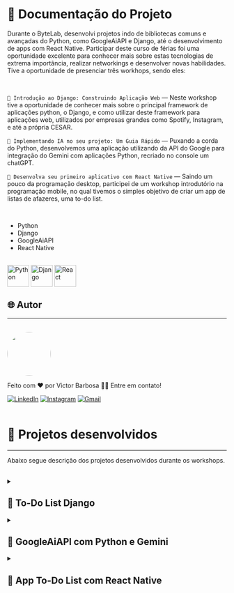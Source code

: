 # 📒 Documentação do Projeto

Durante o ByteLab, desenvolvi projetos indo de bibliotecas comuns e avançadas do Python, como GoogleAiAPI e Django, até o desenvolvimento de apps com React Native. Participar deste curso de férias foi uma oportunidade excelente para conhecer mais sobre estas tecnologias de extrema importância, realizar networkings e desenvolver novas habilidades. Tive a oportunidade de presenciar três workhops, sendo eles:

<br>

`🐍 Introdução ao Django: Construindo Aplicação Web` — Neste workshop tive a oportunidade de conhecer mais sobre o principal framework de aplicações python, o Django, e como utilizar deste framework para aplicações web, utilizados por empresas grandes como Spotify, Instagram, e até a própria CESAR.

`🤖 Implementando IA no seu projeto: Um Guia Rápido` — Puxando a corda do Python, desenvolvemos uma aplicação utilizando da API do Google para integração do Gemini com aplicações Python, recriado no console um chatGPT.

`📱 Desenvolva seu primeiro aplicativo com React Native` — Saindo um pouco da programação desktop, participei de um workshop introdutório na programação mobile, no qual tivemos o simples objetivo de criar um app de listas de afazeres, uma to-do list.

<br>

- Python
- Django
- GoogleAiAPI
- React Native
  
<div style="display: inline_block"><br>
  <img align="center" alt="Python" heigth="40" width="50" src="https://cdn.jsdelivr.net/gh/devicons/devicon@latest/icons/python/python-original.svg">
  <img align="center" alt="Django" heigth="40" width="50" src="https://cdn.jsdelivr.net/gh/devicons/devicon@latest/icons/django/django-plain.svg">
  <img align="center" alt="React" heigth="40" width="50" src="https://cdn.jsdelivr.net/gh/devicons/devicon@latest/icons/react/react-original.svg">
</div>
  
## 🌐 Autor
---
<br>

<a href="https://www.linkedin.com/in/victor-santos-01242007111203200607/">
 <img style="border-radius: 50%" src="https://avatars.githubusercontent.com/u/114593367?s=400&u=35dad9c7030300514c27e765de70b83b4073c802&v=4" width="100px;" alt=""/>
</a>

Feito com ❤️ por Victor Barbosa 👋🏽 Entre em contato!

[![LinkedIn](https://img.shields.io/badge/LinkedIn-0077B5?style=for-the-badge&logo=linkedin&logoColor=white)](https://www.linkedin.com/in/victor-santos-01242007111203200607/)
[![Instagram](https://img.shields.io/badge/-Instagram-%23E4405F?style=for-the-badge&logo=instagram&logoColor=white)](https://www.instagram.com/vituisdev/)
[![Gmail](https://img.shields.io/badge/Gmail-333333?style=for-the-badge&logo=gmail&logoColor=red)](mailto:victorb.santos15@gmail.com)
<br>
<br>

# 🔗 Projetos desenvolvidos
---

Abaixo segue descrição dos projetos desenvolvidos durante os workshops.

<br>

<details>
  <summary><h2>🐍 To-Do List Django</h2></summary>
  
  Durante este workshop, desenvolvemos um simples site de listas de tarefas, um "to-do list", utilizando de Django, o principal framework para Python atualmente. Percorremos uma trilha simples e linear, indo desde a inicialização de uma venv (ambiente virtual), até a criação de uma conta admin no site para atualização das listas manualmente. Abaixo está um passo a passo de como instalar o projeto e rodar:
  
  ---
  ### Requisitos: 
  - [Visual Studio Code](https://code.visualstudio.com/download)
  - Python 3.11+
  - Pip 21+
  - Django 5.1
  
  ---
  ### Passo a passo:
  1. Instalar o projeto dentro da pasta [Workshop - Django](https://github.com/victorb-s/CESAR-ByteLab-2024/tree/7d246a96cd7e9223b1670227b9728f35d2171589/Workshop%20-%20Django).
  2. Inicie o ambiente virtual utilizando o seguinte comando no prompt "CMD"
  
  - No Windows:
  ```bash
  .\Django\Scripts\activate
  ```
  - No MacOS/Linux:
  ```bash
  source Django\bin\activate
  ```
  <br>
  
  3. Caso o pip não esteja instalado, utilize o seguinte comando
  
  - No windows:
  ```bash
  py -m ensurepip --default-pip
  ```
  - No MacOS/Linux:
  ```bash
  python3 -m ensurepip --default-pip
  ```
  <br>
  
  4. Entre na página "projetinho" com o comando `cd projetinho` e instale os requisitos, abra o terminal e digite:
  ```
  pip install -r requirements.txt
  ```
  5. Após instalar, inicialize o projeto utilizando
  ```
  python manage.py runserver
  ```
  6. Acesse o projeto utilizando este link no navegador `http://127.0.0.1:8000`
  7. Caso queira adicionar alguma tarefa, utilize o link `http://127.0.0.1:8000/admin/` com a seguinte conta: <br>
  `Usuário:` admin <br>
  `Senha:` admin123 <br>
  
  <br>
  
  8. Para finalizar o projeto, abra o terminal e pressione CTRL + C
  9. Para finalizar o ambiente virtual digite simplesmente `deactivate` no terminal. Caso não funcione, volte para o diretório original utilizando `cd ..` e digite `.\Django\Scripts\deactivate`
</details>

<details>
  <summary><h2>🤖 GoogleAiAPI com Python e Gemini</h2></summary>

  Durante este workshop, tivemos uma leve experiência do que seria criar seu próprio GPT, um chatBot funcional que roda no seu próprio computador local, através de Python. Tive a oportunidade de conhecer mais sobre APIs, desenvolvimento com elas e integração de chatBots em projetos reais.

  ---
  ### Requisitos: 
  - [Visual Studio Code](https://code.visualstudio.com/download)
  - Python 3.11+
  - Pip 21+
  - GoogleAiApi v1
  
  ---
  ### Passo a passo:
  1. Instalar o projeto dentro da pasta [Workshop -GoogleAiAPI](https://github.com/victorb-s/CESAR-ByteLab-2024/tree/87e411613ad1bc53ccb5b170b15f5cc0c3a3017d/Workshop%20-%20GoogleAiAPI).
  2. Inicie o ambiente virtual utilizando o seguinte comando no prompt "CMD"
  
  - No Windows:
  ```bash
  .\venv\Scripts\activate
  ```
  - No MacOS/Linux:
  ```bash
  source venv\bin\activate
  ```
  <br>
  
  3. Caso o pip não esteja instalado, utilize o seguinte comando
  
  - No windows:
  ```bash
  py -m ensurepip --default-pip
  ```
  - No MacOS/Linux:
  ```bash
  python3 -m ensurepip --default-pip
  ```

  4. Você precisará entrar no site [Google AI Studio](https://aistudio.google.com/), obs: *Entre com um email pessoal, não institucional*
  ![Captura de tela 2024-08-16 173413](https://github.com/user-attachments/assets/707c3b70-0493-4819-a405-cf198b9694b5)

  <br>
  
  6. Gere uma nova chave, selecionando `Criar chave de API` -> `Criar uma chave de API em um novo projeto`
  7. Copie a chave e guarde em algum lugar, você precisará dela para acessar o chat
  8. No arquivo `.env`, altere a variável `suaChave` para a chave que você copiou no AI Studio
  9. Execute o código em `chat.py` e utilize de seu próprio Gemini!

</details>

<details>
  <summary><h2>📱 App To-Do List com React Native</h2></summary>
  No workshop focado em desenvolvimento mobile, tivemos uma leve experiência de criação de um simples app To-do, através da plataforma Expo Go. Trabalhamos com estilização em react, utilização do react native para programar a tela, entre outros.

  ---
  ### Requisitos: 
  - [Visual Studio Code](https://code.visualstudio.com/download)
  - Expo Go (App Mobile)
  
  ---
  ### Passo a passo:
  
  1. Instale as dependências
  
     ```bash
     npm install
     ```
  
  2. Inicialize o app
  
     ```bash
      npx expo start
     ```
  
  No console, você encontrará as seguintes opções para rodar o app:
  
  - [Desenvolvedor](https://docs.expo.dev/develop/development-builds/introduction/)
  - [Emulador Android](https://docs.expo.dev/workflow/android-studio-emulator/)
  - [Emulador IOs](https://docs.expo.dev/workflow/ios-simulator/)
  - [Expo Go](https://expo.dev/go), um ambiente limitado para testar o desenvolvimento do app com o Expo
  
  ## Tutoriais do Expo

  - [Documentação do Expo](https://docs.expo.dev/): Aprender os fundamentos ou entrar em tópicos avançados com o [guia](https://docs.expo.dev/guides).
  - [Tutorial para aprender Expo](https://docs.expo.dev/tutorial/introduction/)

</details>
